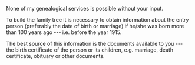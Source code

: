None of my genealogical services is possible without your input.

To build the family tree it is necessary to obtain information about the entry person (preferably the date of birth or marriage) if he/she was born more than 100 years ago --- i.e. before the year 1915.

The best source of this information is the documents available to you --- the birth certificate of the person or its children, e.g. marriage, death certificate, obituary or other documents.